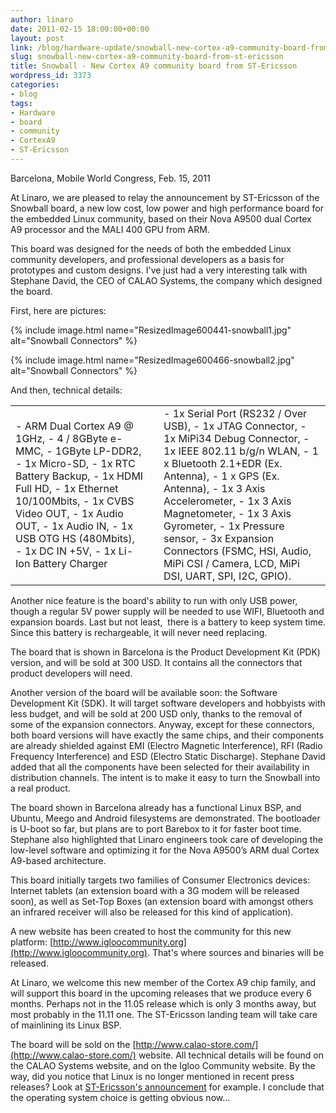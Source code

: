 ```yaml
---
author: linaro
date: 2011-02-15 18:00:00+00:00
layout: post
link: /blog/hardware-update/snowball-new-cortex-a9-community-board-from-st-ericsson/
slug: snowball-new-cortex-a9-community-board-from-st-ericsson
title: Snowball - New Cortex A9 community board from ST-Ericsson
wordpress_id: 3373
categories:
- blog
tags:
- Hardware
- board
- community
- CortexA9
- ST-Ericsson
---
```

Barcelona, Mobile World Congress, Feb. 15, 2011

At Linaro, we are pleased to relay the announcement by ST-Ericsson of the Snowball board, a new low cost, low power and high performance board for the embedded Linux community, based on their Nova A9500 dual Cortex A9 processor and the MALI 400 GPU from ARM.

This board was designed for the needs of both the embedded Linux community developers, and professional developers as a basis for prototypes and custom designs. I've just had a very interesting talk with Stephane David, the CEO of CALAO Systems, the company which designed the board.

First, here are pictures:

{% include image.html name="ResizedImage600441-snowball1.jpg" alt="Snowball Connectors" %}

{% include image.html name="ResizedImage600466-snowball2.jpg" alt="Snowball Connectors" %}


And then, technical details:

<table border="0" class="responsive-table table-responsive">
<tbody >
<tr >

<td markdown="1">
- ARM Dual Cortex A9 @ 1GHz,
- 4 / 8GByte e-MMC,
- 1GByte LP-DDR2,
- 1x Micro-SD,
- 1x RTC Battery Backup,
- 1x HDMI Full HD,
- 1x Ethernet 10/100Mbits,
- 1x CVBS Video OUT,
- 1x Audio OUT,
- 1x Audio IN,
- 1x USB OTG HS (480Mbits),
- 1x DC IN +5V,
- 1x Li-Ion Battery Charger
</td>

<td >
</td>

<td markdown="1">
- 1x Serial Port (RS232 / Over USB),
- 1x JTAG Connector,
- 1x MiPi34 Debug Connector,
- 1x IEEE 802.11 b/g/n WLAN,
- 1 x Bluetooth 2.1+EDR (Ex. Antenna),
- 1 x GPS (Ex. Antenna),
- 1x 3 Axis Accelerometer,
- 1x 3 Axis Magnetometer,
- 1x 3 Axis Gyrometer,
- 1x Pressure sensor,
- 3x Expansion Connectors (FSMC,
HSI, Audio, MiPi CSI / Camera, LCD,
MiPi DSI, UART, SPI, I2C, GPIO).
</td>
</tr>
</tbody>
</table>
<!-- more -->

Another nice feature is the board's ability to run with only USB power, though a regular 5V power supply will be needed to use WIFI, Bluetooth and expansion boards. Last but not least,  there is a battery to keep system time. Since this battery is rechargeable, it will never need replacing.

The board that is shown in Barcelona is the Product Development Kit (PDK) version, and will be sold at 300 USD. It contains all the connectors that product developers will need.

Another version of the board will be available soon: the Software Development Kit (SDK). It will target software developers and hobbyists with less budget, and will be sold at 200 USD only, thanks to the removal of some of the expansion connectors. Anyway, except for these connectors, both board versions will have exactly the same chips, and their components are already shielded against EMI (Electro Magnetic Interference), RFI (Radio Frequency Interference) and ESD (Electro Static Discharge). Stephane David added that all the components have been selected for their availability in distribution channels. The intent is to make it easy to turn the Snowball into a real product.

The board shown in Barcelona already has a functional Linux BSP, and Ubuntu, Meego and Android filesystems are demonstrated. The bootloader is U-boot so far, but plans are to port Barebox to it for faster boot time. Stephane also highlighted that Linaro engineers took care of developing the low-level software and optimizing it for the Nova A9500’s ARM dual
Cortex A9-based architecture.

This board initially targets two families of Consumer Electronics devices: Internet tablets (an extension board with a 3G modem will be released soon), as well as Set-Top Boxes (an extension board with amongst others an infrared receiver will also be released for this kind of application).

A new website has been created to host the community for this new platform: [http://www.igloocommunity.org](http://www.igloocommunity.org). That's where sources and binaries will be released.

At Linaro, we welcome this new member of the Cortex A9 chip family, and will support this board in the upcoming releases that we produce every 6 months. Perhaps not in the 11.05 release which is only 3 months away, but most probably in the 11.11 one. The ST-Ericsson landing team will take care of mainlining its Linux BSP.

The board will be sold on the [http://www.calao-store.com/](http://www.calao-store.com/) website. All technical details will be found on the CALAO Systems website, and on the Igloo Community website. By the way, did you notice that Linux is no longer mentioned in recent press releases? Look at [ST-Ericsson's announcement](http://www.stericsson.com/press_releases/Igloo_Snowball.jsp) for example. I conclude that the operating system choice is getting obvious now...
